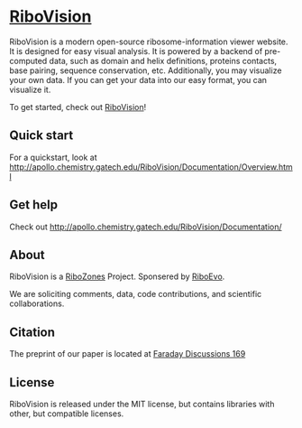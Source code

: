 [RiboVision](http://apollo.chemistry.gatech.edu/RiboVision/)
==========

RiboVision is a modern open-source ribosome-information viewer website. It is designed for easy visual analysis. It is powered by a backend of pre-computed data, such as domain and helix definitions, proteins contacts, base pairing, sequence conservation, etc. Additionally, you may visualize your own data. If you can get your data into our easy format, you can visualize it.

To get started, check out [RiboVision](http://apollo.chemistry.gatech.edu/RiboVision/)!

Quick start
-----------

For a quickstart, look at http://apollo.chemistry.gatech.edu/RiboVision/Documentation/Overview.html

Get help
--------

Check out http://apollo.chemistry.gatech.edu/RiboVision/Documentation/


About
--------
RiboVision is a [RiboZones](http://apollo.chemistry.gatech.edu/) Project. Sponsered by [RiboEvo](http://astrobiology.gatech.edu/). 

We are soliciting comments, data, code contributions, and scientific collaborations. 

Citation
---------

The preprint of our paper is located at [Faraday Discussions 169](http://pubs.rsc.org/en/Content/ArticleLanding/2014/FD/C3FD00126A#!divAbstract)

License 
-------
RiboVision is released under the MIT license, but contains libraries with other, but compatible licenses. 

